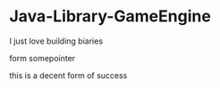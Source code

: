 # Java-Library-GameEngine

I just love building biaries

form somepointer

this is a decent form of success
